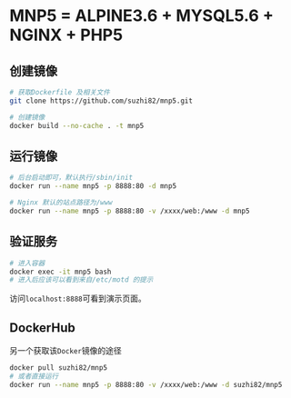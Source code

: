 # MNP5 = ALPINE3.6 + MYSQL5.6 + NGINX + PHP5
## 创建镜像
```bash
# 获取Dockerfile 及相关文件
git clone https://github.com/suzhi82/mnp5.git

# 创建镜像
docker build --no-cache . -t mnp5
```

## 运行镜像
```bash
# 后台启动即可，默认执行/sbin/init
docker run --name mnp5 -p 8888:80 -d mnp5

# Nginx 默认的站点路径为/www
docker run --name mnp5 -p 8888:80 -v /xxxx/web:/www -d mnp5
```

## 验证服务
```bash
# 进入容器
docker exec -it mnp5 bash
# 进入后应该可以看到来自/etc/motd 的提示
```
访问`localhost:8888`可看到演示页面。

## DockerHub
另一个获取该`Docker`镜像的途径
```bash
docker pull suzhi82/mnp5
# 或者直接运行
docker run --name mnp5 -p 8888:80 -v /xxxx/web:/www -d suzhi82/mnp5
```